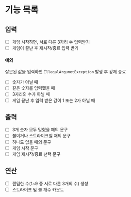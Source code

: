 # 기능 목록

## 입력
- [ ] 게임 시작하면, 서로 다른 3자리 수 입력받기
- [ ] 게임이 끝난 후 재시작/종료 입력 받기

#### 예외
잘못된 값을 입력하면 `IllegalArgumetException` 발생 후 강제 종료
- [ ] 숫자가 아닐 때
- [ ] 같은 숫자를 입력했을 때
- [ ] 3자리의 수가 아닐 때
- [ ] 게임 끝난 후 입력 받은 값이 1 또는 2가 아닐 때

## 출력
- [ ] 3개 숫자 모두 맞혔을 때의 문구
- [ ] 볼이거나 스트라이크일 때의 문구
- [ ] 하나도 없을 때의 문구
- [ ] 게임 시작 문구
- [ ] 게임 재시작/종료 선택 문구

## 연산
- [ ] 랜덤한 수(1~9 중 서로 다른 3개의 수) 생성
- [ ] 스트라이크 및 볼 개수 카운트